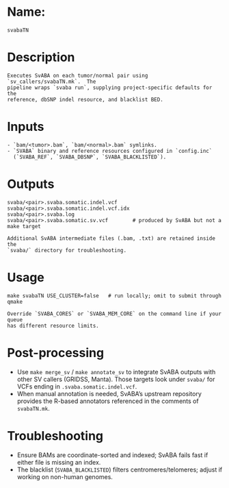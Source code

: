 # Name:
    svabaTN

# Description
    Executes SvABA on each tumor/normal pair using `sv_callers/svabaTN.mk`.  The
    pipeline wraps `svaba run`, supplying project-specific defaults for the
    reference, dbSNP indel resource, and blacklist BED.

# Inputs
    - `bam/<tumor>.bam`, `bam/<normal>.bam` symlinks.
    - `SVABA` binary and reference resources configured in `config.inc`
      (`SVABA_REF`, `SVABA_DBSNP`, `SVABA_BLACKLISTED`).

# Outputs
```
svaba/<pair>.svaba.somatic.indel.vcf
svaba/<pair>.svaba.somatic.indel.vcf.idx
svaba/<pair>.svaba.log
svaba/<pair>.svaba.somatic.sv.vcf        # produced by SvABA but not a make target
```
    Additional SvABA intermediate files (.bam, .txt) are retained inside the
    `svaba/` directory for troubleshooting.

# Usage
```
make svabaTN USE_CLUSTER=false   # run locally; omit to submit through qmake
```
    Override `SVABA_CORES` or `SVABA_MEM_CORE` on the command line if your queue
    has different resource limits.

# Post-processing
- Use `make merge_sv` / `make annotate_sv` to integrate SvABA outputs with other
  SV callers (GRIDSS, Manta).  Those targets look under `svaba/` for VCFs ending
  in `.svaba.somatic.indel.vcf`.
- When manual annotation is needed, SvABA’s upstream repository provides the
  R-based annotators referenced in the comments of `svabaTN.mk`.

# Troubleshooting
- Ensure BAMs are coordinate-sorted and indexed; SvABA fails fast if either file
  is missing an index.
- The blacklist (`SVABA_BLACKLISTED`) filters centromeres/telomeres; adjust if
  working on non-human genomes.

